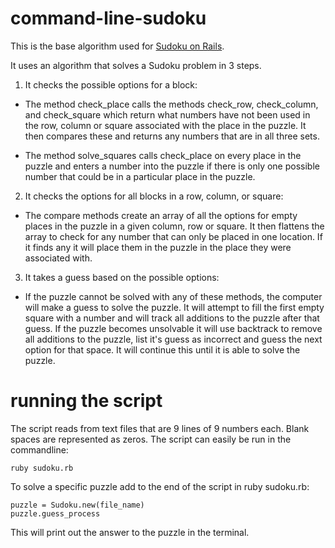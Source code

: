 # command-line-sudoku

This is the base algorithm used for [Sudoku on Rails](https://github.com/jasminenoack/sudoku-app).

It uses an algorithm that solves a Sudoku problem in 3 steps. 

1. It checks the possible options for a block: 

  - The method check_place calls the methods check_row, check_column, and check_square which return what numbers have not been used in the row, column or square associated with the place in the puzzle. It then compares these and returns any numbers that are in all three sets.

  - The method solve_squares calls check_place on every place in the puzzle and enters a number into the puzzle if there is only one possible number that could be in a particular place in the puzzle.

2. It checks the options for all blocks in a row, column, or square: 

  - The compare methods create an array of all the options for empty places in the puzzle in a given column, row or square. It then flattens the array to check for any number that can only be placed in one location. If it finds any it will place them in the puzzle in the place they were associated with.

3. It takes a guess based on the possible options: 

  - If the puzzle cannot be solved with any of these methods, the computer will make a guess to solve the puzzle. It will attempt to fill the first empty square with a number and will track all additions to the puzzle after that guess. If the puzzle becomes unsolvable it will use backtrack to remove all additions to the puzzle, list it's guess as incorrect and guess the next option for that space. It will continue this until it is able to solve the puzzle. 

# running the script

The script reads from text files that are 9 lines of 9 numbers each. Blank spaces are represented as zeros. The script can easily be run in the commandline:

    ruby sudoku.rb
  
To solve a specific puzzle add to the end of the script in ruby sudoku.rb: 

    puzzle = Sudoku.new(file_name)
    puzzle.guess_process
  
This will print out the answer to the puzzle in the terminal.
